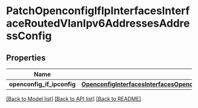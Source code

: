 # PatchOpenconfigIfIpInterfacesInterfaceRoutedVlanIpv6AddressesAddressConfig

## Properties
Name | Type | Description | Notes
------------ | ------------- | ------------- | -------------
**openconfig_if_ipconfig** | [**OpenconfigInterfacesInterfacesOpenconfiginterfacesinterfacesSubinterfacesOpenconfigifipipv4AddressesConfig**](OpenconfigInterfacesInterfacesOpenconfiginterfacesinterfacesSubinterfacesOpenconfigifipipv4AddressesConfig.md) |  | [optional] 

[[Back to Model list]](../README.md#documentation-for-models) [[Back to API list]](../README.md#documentation-for-api-endpoints) [[Back to README]](../README.md)


